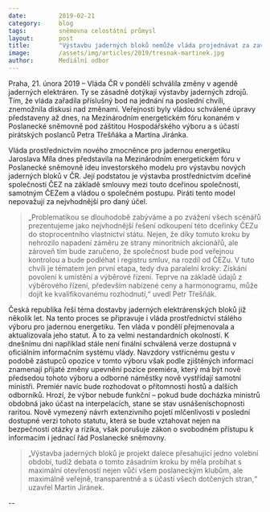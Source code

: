 ```yaml
---
date:         2019-02-21
category:     blog
tags:         sněmovna celostátní průmysl
layout:       post
title:        "Výstavbu jaderných bloků nemůže vláda projednávat za zavřenými dveřmi"
image:        /assets/img/articles/2019/tresnak-martinek.jpg
author:       Mediální odbor
---
```


Praha, 21. února 2019 – Vláda ČR v pondělí schválila změny v agendě jaderných elektráren. Ty se zásadně dotýkají výstavby jaderných zdrojů. Tím, že vláda zařadila příslušný bod na jednání na poslední chvíli, znemožnila diskusi nad změnami. Veřejnosti byly vládou schválené úpravy představeny až dnes, na Mezinárodním energetickém fóru konaném v Poslanecké sněmovně pod záštitou Hospodářského výboru a s účastí pirátských poslanců Petra Třešňáka a Martina Jiránka.

Vláda prostřednictvím nového zmocněnce pro jadernou energetiku Jaroslava Míla dnes představila na Mezinárodním energetickém fóru v Poslanecké sněmovně ideu investorského modelu pro výstavbu nových jaderných bloků v ČR. Její podstatou je výstavba prostřednictvím dceřiné společnosti ČEZ na základě smlouvy mezi touto dceřinou společností, samotným ČEZem a vládou o společném postupu. Piráti tento model nepovažují za nejvhodnější pro daný účel.

> „Problematikou se dlouhodobě zabýváme a po zvážení všech scénářů prezentujeme jako nejvhodnější řešení odkoupení této dceřinky ČEZu do stoprocentního vlastnictví státu. Nejen, že díky tomuto kroku by nehrozilo napadení záměru ze strany minoritních akcionářů, ale zároveň tím bude zaručeno, že společnost bude pod veřejnou kontrolou a bude podléhat i registru smluv, na rozdíl od ČEZu. V tuto chvíli je tématem jen první etapa, tedy dva paralelní kroky: Získání povolení k umístění a výběrové řízení. Teprve na základě údajů z výběrového řízení, především nabízené ceny a harmonogramu, může dojít ke kvalifikovanému rozhodnutí,“ uvedl Petr Třešňák.  

Česká republika řeší téma dostavby jaderných elektrárenských bloků již několik let. Na tento proces se připravuje i vláda prostřednictví stálého výboru pro jadernou energetiku. Ten vláda v pondělí přejmenovala a aktualizovala jeho statut. A to za velmi nestandardních okolností. K dnešnímu dni například stále není finální schválená verze dostupná v oficiálním informačním systému vlády. Navzdory vstřícnému gestu v podobě zástupců opozice v tomto výboru však podle zjištěných informací znamenají přijaté změny upevnění pozice premiéra, který má být nově předsedou tohoto výboru a odborné náměstky nově vystřídají samotní ministři. Premiér navíc bude rozhodovat o přítomnosti hostů a dalších odborníků. Hrozí, že výbor nebude funkční – pokud bude docházka ministrů obdobná jako účast na interpelacích, stane se stav usnášeníschopnosti raritou. Nově vymezený návrh extenzivního pojetí mlčenlivosti v poslední dostupné verzi tohoto statutu, která se bude vztahovat nejen na bezpečností otázky a rizika, však porušuje zákon o svobodném přístupu k informacím i jednací řád Poslanecké sněmovny.

> „Výstavba jaderných bloků je projekt dalece přesahující jedno volební období, tudíž debata o tomto zásadním kroku by měla probíhat s maximální otevřeností nejen vůči všem poslaneckým klubům, ale maximálně veřejně, transparentně a s účastí všech dotčených stran,“ uzavřel Martin Jiránek.

--
